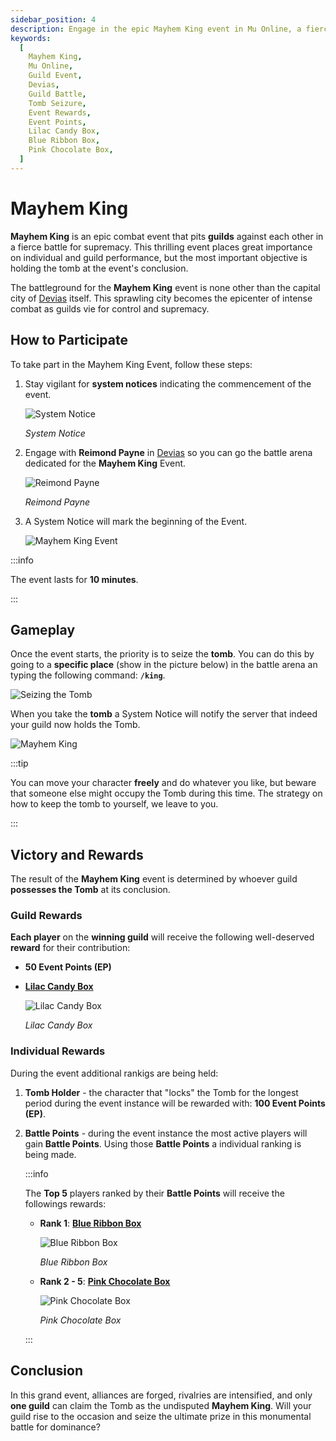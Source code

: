 ```yaml
---
sidebar_position: 4
description: Engage in the epic Mayhem King event in Mu Online, a fierce guild-based combat for supremacy in the city of Devias. Learn how to participate, seize the tomb, and reap the rewards for your guild and individual achievements.
keywords:
  [
    Mayhem King,
    Mu Online,
    Guild Event,
    Devias,
    Guild Battle,
    Tomb Seizure,
    Event Rewards,
    Event Points,
    Lilac Candy Box,
    Blue Ribbon Box,
    Pink Chocolate Box,
  ]
---
```


# Mayhem King

**Mayhem King** is an epic combat event that pits **guilds** against each other in a fierce battle for supremacy. This thrilling event places great importance on individual and guild performance, but the most important objective is holding the tomb at the event's conclusion.

The battleground for the **Mayhem King** event is none other than the capital city of [Devias](/maps/devias) itself. This sprawling city becomes the epicenter of intense combat as guilds vie for control and supremacy.

## How to Participate

To take part in the Mayhem King Event, follow these steps:

1. Stay vigilant for **system notices** indicating the commencement of the event.

   ![System Notice](/img/events/king/king-notice.jpg)

   _System Notice_

2. Engage with **Reimond Payne** in [Devias](/maps/devias) so you can go the battle arena dedicated for the **Mayhem King** Event.

   ![Reimond Payne](/img/events/king/king-npc.jpg)

   _Reimond Payne_

3. A System Notice will mark the beginning of the Event.

   ![Mayhem King Event](/img/events/king/king-start.jpg)

:::info

The event lasts for **10 minutes**.

:::

## Gameplay

Once the event starts, the priority is to seize the **tomb**. You can do this by going to a **specific place** (show in the picture below) in the battle arena an typing the following command: **`/king`**.

![Seizing the Tomb](/img/events/king/king-throne.jpg)

When you take the **tomb** a System Notice will notify the server that indeed your guild now holds the Tomb.

![Mayhem King](/img/events/king/king-throne-2.jpg)

:::tip

You can move your character **freely** and do whatever you like, but beware that someone else might occupy the Tomb during this time. The strategy on how to keep the tomb to yourself, we leave to you.

:::

## Victory and Rewards

The result of the **Mayhem King** event is determined by whoever guild **possesses the Tomb** at its conclusion.

### Guild Rewards

**Each player** on the **winning guild** will receive the following well-deserved **reward** for their contribution:

- **50 Event Points (EP)**
- **[Lilac Candy Box](/items/item-bags/misc/lilac-candy-box)**

  ![Lilac Candy Box](/img/items/item-bags/lilac-candy-box.png)

  _Lilac Candy Box_

### Individual Rewards

During the event additional rankigs are being held:

1. **Tomb Holder** - the character that "locks" the Tomb for the longest period during the event instance will be rewarded with: **100 Event Points (EP)**.

2. **Battle Points** - during the event instance the most active players will gain **Battle Points**. Using those **Battle Points** a individual ranking is being made.

   :::info

   The **Top 5** players ranked by their **Battle Points** will receive the followings rewards:

   - **Rank 1**: **[Blue Ribbon Box](/items/item-bags/exc/blue-ribbon-box)**

     ![Blue Ribbon Box](/img/items/item-bags/box-of-blue-ribbon.png)

     _Blue Ribbon Box_

   - **Rank 2 - 5**: **[Pink Chocolate Box](/items/item-bags/misc/pink-chocolate-box)**

     ![Pink Chocolate Box](/img/items/item-bags/pink-chocolate-box.png)

     _Pink Chocolate Box_

   :::

## Conclusion

In this grand event, alliances are forged, rivalries are intensified, and only **one guild** can claim the Tomb as the undisputed **Mayhem King**. Will your guild rise to the occasion and seize the ultimate prize in this monumental battle for dominance?
